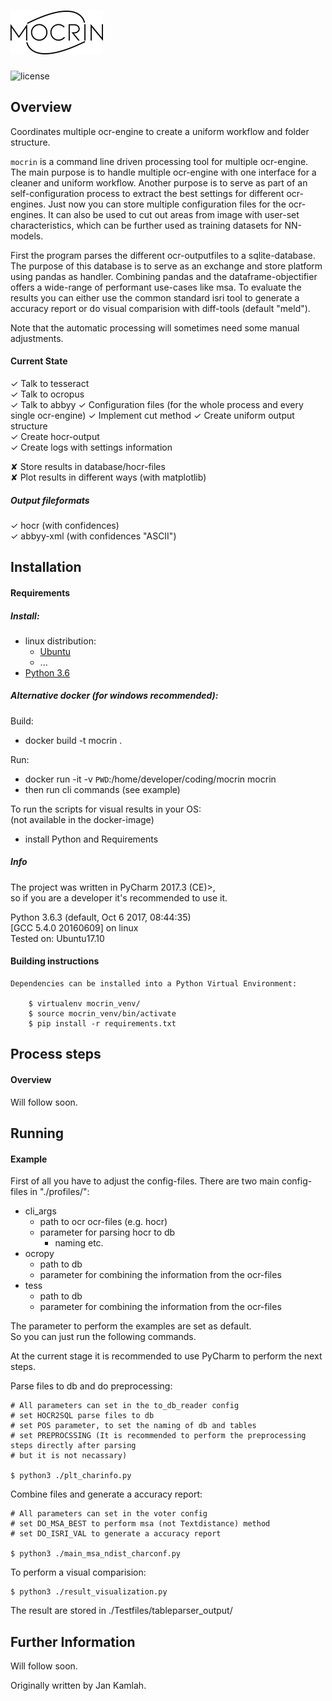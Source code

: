 ![ocromore](docs/img/mocrin_logo.png)
========================
![license](https://img.shields.io/badge/license-Apache%20License%202.0-blue.svg)

Overview
--------
Coordinates multiple ocr-engine to create a uniform workflow and folder structure.

`mocrin` is a command line driven processing tool for multiple ocr-engine.  
The main purpose is to handle multiple ocr-engine with one interface for 
a cleaner and uniform workflow. Another purpose is to serve as part of an self-configuration
process to extract the best settings for different ocr-engines. 
Just now you can store multiple configuration files for the ocr-engines.
It can also be used to cut out areas from image with user-set characteristics, which
can be further used as training datasets for NN-models.

First the program parses the different ocr-outputfiles to a sqlite-database.
The purpose of this database is to serve as an exchange and store platform using 
pandas as handler. Combining pandas and the dataframe-objectifier offers a 
wide-range of performant use-cases like msa. 
To evaluate the results you can either use the common standard
isri tool to generate a accuracy report or do visual comparision with diff-tools (default "meld").

Note that the automatic processing will sometimes need some manual adjustments.

#### Current State
✓  Talk to tesseract  
✓  Talk to ocropus    
✓  Talk to abbyy 
✓  Configuration files (for the whole process and every single ocr-engine) 
✓  Implement cut method 
✓  Create uniform output structure  
✓  Create hocr-output   
✓  Create logs with settings information   
  
✘  Store results in database/hocr-files  
✘  Plot results in different ways (with matplotlib)

##### Output fileformats
✓  hocr (with confidences)   
✓  abbyy-xml (with confidences "ASCII")
 
Installation
------------
#### Requirements

   ##### Install:
   
   - linux distribution:    
     - [Ubuntu][ubuntu-link]
     - ...
   - [Python 3.6][python-link]
   
   ##### Alternative docker (for windows recommended):
   
   Build:  
   
   - docker build -t mocrin .
   
   Run:  
   
   - docker run -it -v `PWD`:/home/developer/coding/mocrin mocrin 
   - then run cli commands (see example)
   
   To run the scripts for visual results in your OS:  
   (not available in the docker-image) 
     
   - install Python and Requirements   

   ##### Info
   The project was written in PyCharm 2017.3 (CE)>,   
   so if you are a developer it's recommended to use it. 

   Python 3.6.3 (default, Oct  6 2017, 08:44:35)   
   [GCC 5.4.0 20160609] on linux  
   Tested on: Ubuntu17.10
    
   [ubuntu-link]: https://www.ubuntu.com/
   [python-link]: https://www.anaconda.com/download/
    
#### Building instructions

    Dependencies can be installed into a Python Virtual Environment:

        $ virtualenv mocrin_venv/
        $ source mocrin_venv/bin/activate
        $ pip install -r requirements.txt

Process steps
----------
#### Overview
Will follow soon.

Running
-------
#### Example
First of all you have to adjust the config-files.
There are two main config-files in "./profiles/":
   + cli_args 
        + path to ocr ocr-files (e.g. hocr)
        + parameter for parsing hocr to db
            + naming etc.
   + ocropy 
      + path to db
      + parameter for combining the information from the ocr-files
   + tess 
        + path to db
        + parameter for combining the information from the ocr-files
        
The parameter to perform the examples are set as default.  
So you can just run the following commands.

At the current stage it is recommended to use PyCharm to perform the next steps.
        
Parse files to db and do preprocessing:

    # All parameters can set in the to_db_reader config
    # set HOCR2SQL parse files to db 
    # set POS parameter, to set the naming of db and tables 
    # set PREPROCSSING (It is recommended to perform the preprocessing steps directly after parsing  
    # but it is not necassary)
    
    $ python3 ./plt_charinfo.py
    
Combine files and generate a accuracy report:

    # All parameters can set in the voter config
    # set DO_MSA_BEST to perform msa (not Textdistance) method
    # set DO_ISRI_VAL to generate a accuracy report
    
    $ python3 ./main_msa_ndist_charconf.py
    
To perform a visual comparision:

    $ python3 ./result_visualization.py

The result are stored in ./Testfiles/tableparser_output/

Further Information
-------------------
Will follow soon.

Originally written by Jan Kamlah.
